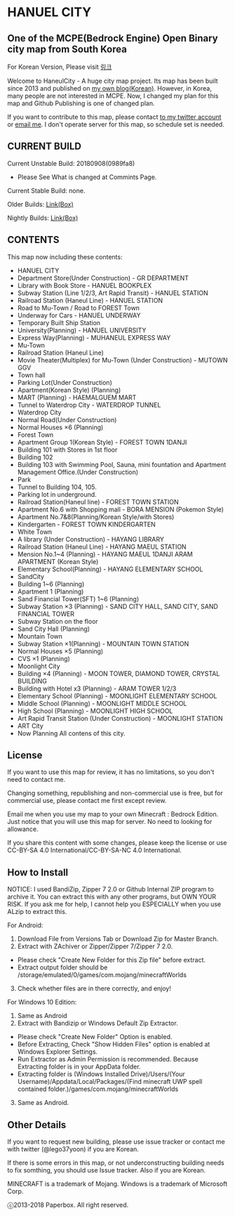 # HANUEL CITY
## One of the MCPE(Bedrock Engine) Open Binary city map from South Korea

For Korean Version, Please visit [링크](http://pbdiary.pw/pages/hncity)

Welcome to HaneulCity - A huge city map project.
Its map has been built since 2013 and published on [my own blog(Korean)](http://pbdiary.pw). However, in Korea, many people are not interested in MCPE. Now, I changed my plan for this map and Github Publishing is one of changed plan.

If you want to contribute to this map, please contact [to my twitter account](https://twitter.com/lego37yoon) or [email me](mailto:lego37yoon@outlook.com). I don't operate server for this map, so schedule set is needed.

## CURRENT BUILD

Current Unstable Build: 20180908(0989fa8)
 * Please See What is changed at Commints Page.

Current Stable Build: none.

Older Builds: [Link(Box)](https://app.box.com/s/z2ga5d5apzzw0x4uebuzx7v2jwr1ccxl)

Nightly Builds: [Link(Box)](https://app.box.com/s/gjhaop43ragv0s0lli97vkx7x98cvjm7)

## CONTENTS

This map now including these contents:
 * HANUEL CITY
  * Department Store(Under Construction) - GR DEPARTMENT
  * Library with Book Store - HANUEL BOOKPLEX
  * Subway Station (Line 1/2/3, Art Rapid Transit) - HANUEL STATION
  * Railroad Station (Haneul Line) - HANUEL STATION
  * Road to Mu-Town / Road to FOREST Town
  * Underway for Cars - HANUEL UNDERWAY
  * Temporary Built Ship Station
  * University(Planning) - HANUEL UNIVERSITY
  * Express Way(Planning) - MUHANEUL EXPRESS WAY
 * Mu-Town
  * Railroad Station (Haneul Line)
  * Movie Theater(Multiplex) for Mu-Town (Under Construction) - MUTOWN GGV
  * Town hall
  * Parking Lot(Under Construction)
  * Apartment(Korean Style) (Planning)
  * MART (Planning) - HAEMALGUEM MART
  * Tunnel to Waterdrop City - WATERDROP TUNNEL
 * Waterdrop City
  * Normal Road(Under Construction)
  * Normal Houses ×6 (Planning)
 * Forest Town
  * Apartment Group 1(Korean Style) - FOREST TOWN 1DANJI
   * Building 101 with Stores in 1st floor
   * Building 102
   * Building 103 with Swimming Pool, Sauna, mini fountation and Apartment Management Office.(Under Construction)
   * Park
   * Tunnel to Building 104, 105.
   * Parking lot in underground.
  * Railroad Station(Haneul line) - FOREST TOWN STATION
  * Apartment No.6 with Shopping mall - BORA MENSION (Pokemon Style)
  * Apartment No.7&8(Planning/Korean Style/with Stores)
  * Kindergarten - FOREST TOWN KINDERGARTEN
 * White Town
  * A library (Under Construction) - HAYANG LIBRARY
  * Railroad Station (Haneul Line) - HAYANG MAEUL STATION
  * Mension No.1~4 (Planning) - HAYANG MAEUL 1DANJI ARAM APARTMENT (Korean Style)
  * Elementary School(Planning) - HAYANG ELEMENTARY SCHOOL
 * SandCity
  * Building 1~6 (Planning)
  * Apartment 1 (Planning)
  * Sand Financial Tower(SFT) 1~6 (Planning)
  * Subway Station ×3 (Planning) - SAND CITY HALL, SAND CITY, SAND FINANCIAL TOWER
  * Subway Station on the floor
  * Sand City Hall (Planning)
 * Mountain Town
  * Subway Station ×1(Planning) - MOUNTAIN TOWN STATION
  * Normal Houses ×5 (Planning)
  * CVS ×1 (Planning)
 * Moonlight City
  * Building ×4 (Planning) - MOON TOWER, DIAMOND TOWER, CRYSTAL BUILDING
  * Building with Hotel x3 (Planning) - ARAM TOWER 1/2/3
  * Elementary School (Planning) - MOONLIGHT ELEMENTARY SCHOOL
  * Middle School (Planning) - MOONLIGHT MIDDLE SCHOOL
  * High School (Planning) - MOONLIGHT HIGH SCHOOL
  * Art Rapid Transit Station (Under Construction) - MOONLIGHT STATION
 * ART City
  * Now Planning All contens of this city.

## License

If you want to use this map for review, it has no limitations, so you don't need to contact me.

Changing something, republishing and non-commercial use is free, but for commercial use, please contact me first except review.

Email me when you use my map to your own Minecraft : Bedrock Edition. Just notice that you will use this map for server. No need to looking for allowance.

If you share this content with some changes, please keep the license or use CC-BY-SA 4.0 International/CC-BY-SA-NC 4.0 International.

## How to Install
NOTICE: I used BandiZip, Zipper 7 2.0 or Github Internal ZIP program to archive it. You can extract this with any other programs, but OWN YOUR RISK. If you ask me for help, I cannot help you ESPECIALLY when you use ALzip to extract this.

For Android:
1. Download File from Versions Tab or Download Zip for Master Branch.
2. Extract with ZAchiver or Zipper/Zipper 7/Zipper 7 2.0.
  * Please check "Create New Folder for this Zip file" before extract.
  * Extract output folder should be /storage/emulated/0/games/com.mojang/minecraftWorlds
3. Check whether files are in there correctly, and enjoy!

For Windows 10 Edition:
1. Same as Android
2. Extract with Bandizip or Windows Default Zip Extractor.
  * Please check "Create New Folder" Option is enabled.
  * Before Extracting, Check "Show Hidden Files" option is enabled at Windows Explorer Settings.
  * Run Extractor as Admin Permission is recommended. Because Extracting folder is in your AppData folder.
  * Extracting folder is (Windows Installed Drive)/Users/(Your Username)/Appdata/Local/Packages/(Find minecraft UWP spell contained folder.)/games/com.mojang/minecraftWorlds
3. Same as Android.

## Other Details

If you want to request new building, please use issue tracker or contact me with twitter (@lego37yoon) if you are Korean.

If there is some errors in this map, or not underconstructing building needs to fix somthing, you should use Issue tracker. Also if you are Korean.

MINECRAFT is a trademark of Mojang.
Windows is a trademark of Microsoft Corp.

ⓒ2013-2018 Paperbox. All right reserved.
